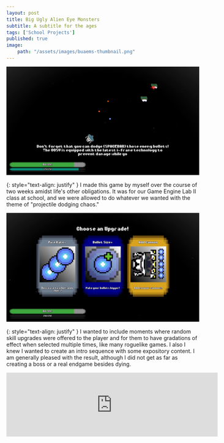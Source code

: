 ```yaml
---
layout: post
title: Big Ugly Alien Eye Monsters
subtitle: A subtitle for the ages
tags: ['School Projects']
published: true
image: 
    path: "/assets/images/buaems-thumbnail.png"
---
```


![BUAEMS](assets/images/buaems-1.png "BUAEMS")

{: style="text-align: justify" }
I made this game by myself over the course of two weeks amidst life's other obligations. It was for our Game Engine Lab II class at school, and we were allowed to do whatever we wanted with the theme of "projectile dodging chaos."

![BUAEMS](assets/images/bueams-2.png "BUAEMS")

{: style="text-align: justify" }
I wanted to include moments where random skill upgrades were offered to the player and for them to have gradations of effect when selected multiple times, like many roguelike games. I also I knew I wanted to create an intro sequence with some expository content. I am generally pleased with the result, although I did not get as far as creating a boss or a real endgame besides dying.

<center><iframe frameborder="0" src="https://itch.io/embed/3345458" width="552" height="167"><a href="https://kieronhiggs.itch.io/big-ugly-alien-eye-monsters">Big Ugly Alien Eye Monsters by kieronhiggs</a></iframe></center>
